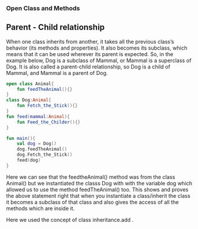 ### Open Class and Methods

## Parent - Child relationship 

When one class inherits from another, it takes all the previous class’s behavior (its methods and properties). It also becomes its subclass, which means that it can be used wherever its parent is expected. So, in the example below, Dog is a subclass of Mammal, or Mammal is a superclass of Dog. It is also called a parent-child relationship, so Dog is a child of Mammal, and Mammal is a parent of Dog.

```kotlin
open class Animal{
    fun feedTheAnimal(){}
}
class Dog:Animal{
    fun Fetch_the_Stick(){}
}
fun feed(mammal:Animal){
    fun Feed_the_Childer(){}
}

fun main(){
    val dog = Dog()
    dog.feedTheAnimal()
    dog.Fetch_the_Stick()
    feed(dog)
}
```
Here we can see that the feedtheAnimal() method was from the class Animal() but we instantiated the classs Dog with with the variable dog which allowed us to use the method feedTheAnimal() too. This shows and proves the above statement right that when you instantiate a class/inherit the class it becomes a subclass of that class and also gives the access of all the methods which are inside it.

Here we used the concept of class inheritance.add .
